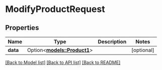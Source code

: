 # ModifyProductRequest

## Properties

Name | Type | Description | Notes
------------ | ------------- | ------------- | -------------
**data** | Option<[**models::Product1**](Product_1.md)> |  | [optional]

[[Back to Model list]](../README.md#documentation-for-models) [[Back to API list]](../README.md#documentation-for-api-endpoints) [[Back to README]](../README.md)


